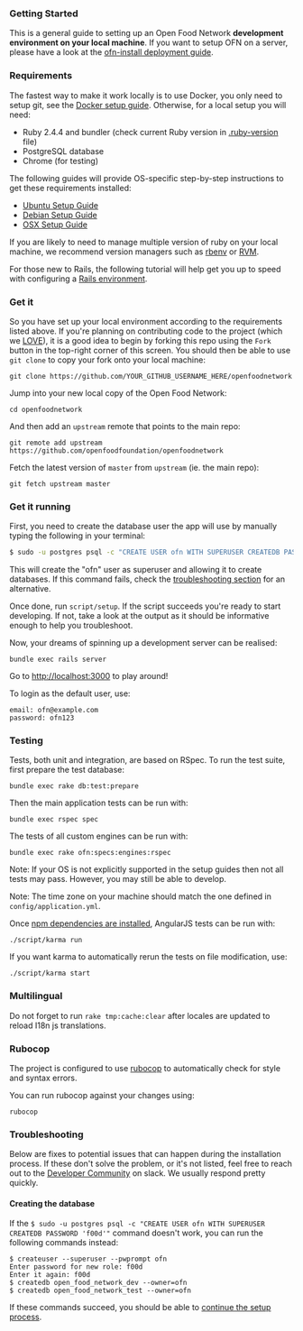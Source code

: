 ### Getting Started

This is a general guide to setting up an Open Food Network **development environment on your local machine**. If you want to setup OFN on a server, please have a look at the [ofn-install deployment guide](https://github.com/openfoodfoundation/ofn-install/wiki).

### Requirements

The fastest way to make it work locally is to use Docker, you only need to setup git, see the [Docker setup guide](docker/README.md).
Otherwise, for a local setup you will need:
* Ruby 2.4.4 and bundler (check current Ruby version in [.ruby-version](https://github.com/openfoodfoundation/openfoodnetwork/blob/master/.ruby-version) file)
* PostgreSQL database
* Chrome (for testing)

The following guides will provide OS-specific step-by-step instructions to get these requirements installed:
- [Ubuntu Setup Guide][ubuntu]
- [Debian Setup Guide][debian]
- [OSX Setup Guide][osx]

If you are likely to need to manage multiple version of ruby on your local machine, we recommend version managers such as [rbenv](https://github.com/rbenv/rbenv) or [RVM](https://rvm.io/).

For those new to Rails, the following tutorial will help get you up to speed with configuring a [Rails environment](http://guides.rubyonrails.org/getting_started.html).

### Get it

So you have set up your local environment according to the requirements listed above. If you're planning on contributing code to the project (which we [LOVE](CONTRIBUTING.md)), it is a good idea to begin by forking this repo using the `Fork` button in the top-right corner of this screen. You should then be able to use `git clone` to copy your fork onto your local machine:

    git clone https://github.com/YOUR_GITHUB_USERNAME_HERE/openfoodnetwork

Jump into your new local copy of the Open Food Network:

    cd openfoodnetwork

And then add an `upstream` remote that points to the main repo:

    git remote add upstream https://github.com/openfoodfoundation/openfoodnetwork

Fetch the latest version of `master` from `upstream` (ie. the main repo):

    git fetch upstream master

### Get it running

First, you need to create the database user the app will use by manually typing the following in your terminal:

```sh
$ sudo -u postgres psql -c "CREATE USER ofn WITH SUPERUSER CREATEDB PASSWORD 'f00d'"
```

This will create the "ofn" user as superuser and allowing it to create databases. If this command fails, check the [troubleshooting section](#creating-the-database) for an alternative.

Once done, run `script/setup`. If the script succeeds you're ready to start developing. If not, take a look at the output as it should be informative enough to help you troubleshoot.

Now, your dreams of spinning up a development server can be realised:

    bundle exec rails server

Go to [http://localhost:3000](http://localhost:3000) to play around!

To login as the default user, use:

    email: ofn@example.com
    password: ofn123

### Testing

Tests, both unit and integration, are based on RSpec. To run the test suite, first prepare the test database:

    bundle exec rake db:test:prepare

Then the main application tests can be run with:

    bundle exec rspec spec

The tests of all custom engines can be run with:

    bundle exec rake ofn:specs:engines:rspec

Note: If your OS is not explicitly supported in the setup guides then not all tests may pass. However, you may still be able to develop.

Note: The time zone on your machine should match the one defined in `config/application.yml`.

Once [npm dependencies are installed][karma], AngularJS tests can be run with:

    ./script/karma run

If you want karma to automatically rerun the tests on file modification, use:

    ./script/karma start

### Multilingual
Do not forget to run `rake tmp:cache:clear` after locales are updated to reload I18n js translations.

### Rubocop
The project is configured to use [rubocop][rubocop] to automatically check for style and syntax errors.

You can run rubocop against your changes using:

    rubocop

### Troubleshooting

Below are fixes to potential issues that can happen during the installation process. If these don't solve the problem, or it's not listed, feel free to reach out to the [Developer Community][slack-dev] on slack. We usually respond pretty quickly.

#### Creating the database

If the ```$ sudo -u postgres psql -c "CREATE USER ofn WITH SUPERUSER CREATEDB PASSWORD 'f00d'"``` command doesn't work, you can run the following commands instead:
```
$ createuser --superuser --pwprompt ofn
Enter password for new role: f00d
Enter it again: f00d
$ createdb open_food_network_dev --owner=ofn
$ createdb open_food_network_test --owner=ofn
```
If these commands succeed, you should be able to [continue the setup process](#get-it-running).

[developer-wiki]: https://github.com/openfoodfoundation/openfoodnetwork/wiki
[osx]: https://github.com/openfoodfoundation/openfoodnetwork/wiki/Development-Environment-Setup:-OS-X
[ubuntu]: https://github.com/openfoodfoundation/openfoodnetwork/wiki/Development-Environment-Setup:-Ubuntu
[debian]: https://github.com/openfoodfoundation/openfoodnetwork/wiki/Development-Environment-Setup:-Debian
[wiki]: https://github.com/openfoodfoundation/openfoodnetwork/wiki
[rubocop]: https://rubocop.readthedocs.io/en/latest/
[karma]: https://github.com/openfoodfoundation/openfoodnetwork/wiki/Karma
[slack-dev]: https://openfoodnetwork.slack.com/messages/C2GQ45KNU
